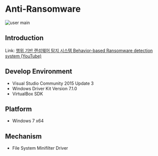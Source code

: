 # Anti-Ransomware
![user main](https://user-images.githubusercontent.com/28994727/31466411-0999d474-af12-11e7-8736-270b7d0a80a4.png)
## Introduction
Link: [행위 기반 랜섬웨어 탐지 시스템 Behavior-based Ransomware detection system (YouTube)](https://youtu.be/X5gkgywqhJ8)

## Develop Environment
* Visual Studio Community 2015 Update 3
* Windows Driver Kit Version 7.1.0
* VirtualBox SDK

## Platform
* Windows 7 x64

## Mechanism
* File System Minifilter Driver
